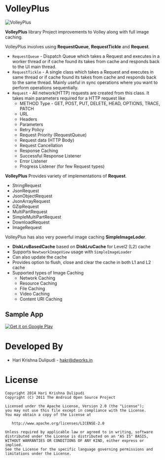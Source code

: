 VolleyPlus
==========
![VolleyPlus](https://github.com/DWorkS/VolleyPlus/raw/master/header.png)

**VolleyPlus** library Project improvements to Volley along with full image caching.

VolleyPlus involves using **RequestQueue**, **RequestTickle** and **Request**.
* `RequestQueue` - Dispatch Queue which takes a Request and executes in a worker thread or if cache found its takes from cache and responds back to the UI main thread.
* `RequestTickle` - A single class which takes a Request and executes in same thread or if cache found its takes from cache and responds back to the same thread. Mainly useful in sync operations where you want to perform operations sequentially.
* `Request` - All network(HTTP) requests are created from this class. It takes main parameters required for a HTTP request like
	* METHOD Type - GET, POST, PUT, DELETE, HEAD, OPTIONS, TRACE, PATCH
	* URL 
	* Headers
	* Parameters
	* Retry Policy
	* Request Priority (RequestQueue)
	* Request data (HTTP Body)
	* Request Cancellation
	* Response Caching
	* Successful Response Listener
	* Error Listener  
	* Progress Listener (for few Request types)

**VolleyPlus** Provides variety of implementations of **Request**.    
* StringRequest
* JsonRequest
* JsonObjectRequest
* JsonArrayRequest
* GZipRequest
* MultiPartRequest
* SimpleMultiPartRequest
* DownloadRequest
* ImageRequest

VolleyPlus has also very powerful image caching **SimpleImageLoder**.
* **DiskLruBasedCache** based on **DiskLruCache** for Level2 (L2) cache
* Supports `NewtworkImageView` usage with `SimpleImageLoader`
* Can also update the cache
* Provides option to flush, close and clear the cache in both L1 and L2 cache
* Supported types of Image Caching
    *   Network Caching
    *   Resource Caching
    *   File Caching
    *   Video Caching
    *   Content URI Caching



## Sample App

[![Get it on Google Play](http://www.android.com/images/brand/get_it_on_play_logo_small.png)](http://play.google.com/store/apps/details?id=com.volley.demo)


Developed By
============

* Hari Krishna Dulipudi - <hakr@dworks.in>


License
=======

    Copyright 2014 Hari Krishna Dulipudi
    Copyright (C) 2011 The Android Open Source Project

    Licensed under the Apache License, Version 2.0 (the "License");
    you may not use this file except in compliance with the License.
    You may obtain a copy of the License at

       http://www.apache.org/licenses/LICENSE-2.0

    Unless required by applicable law or agreed to in writing, software
    distributed under the License is distributed on an "AS IS" BASIS,
    WITHOUT WARRANTIES OR CONDITIONS OF ANY KIND, either express or implied.
    See the License for the specific language governing permissions and
    limitations under the License.

